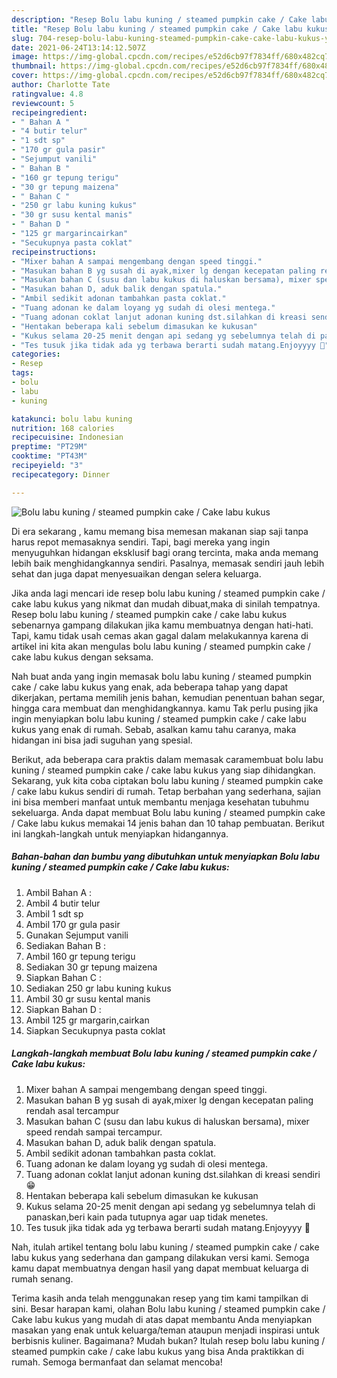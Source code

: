 ```yaml
---
description: "Resep Bolu labu kuning / steamed pumpkin cake / Cake labu kukus yang nikmat dan Mudah Dibuat"
title: "Resep Bolu labu kuning / steamed pumpkin cake / Cake labu kukus yang nikmat dan Mudah Dibuat"
slug: 704-resep-bolu-labu-kuning-steamed-pumpkin-cake-cake-labu-kukus-yang-nikmat-dan-mudah-dibuat
date: 2021-06-24T13:14:12.507Z
image: https://img-global.cpcdn.com/recipes/e52d6cb97f7834ff/680x482cq70/bolu-labu-kuning-steamed-pumpkin-cake-cake-labu-kukus-foto-resep-utama.jpg
thumbnail: https://img-global.cpcdn.com/recipes/e52d6cb97f7834ff/680x482cq70/bolu-labu-kuning-steamed-pumpkin-cake-cake-labu-kukus-foto-resep-utama.jpg
cover: https://img-global.cpcdn.com/recipes/e52d6cb97f7834ff/680x482cq70/bolu-labu-kuning-steamed-pumpkin-cake-cake-labu-kukus-foto-resep-utama.jpg
author: Charlotte Tate
ratingvalue: 4.8
reviewcount: 5
recipeingredient:
- " Bahan A "
- "4 butir telur"
- "1 sdt sp"
- "170 gr gula pasir"
- "Sejumput vanili"
- " Bahan B "
- "160 gr tepung terigu"
- "30 gr tepung maizena"
- " Bahan C "
- "250 gr labu kuning kukus"
- "30 gr susu kental manis"
- " Bahan D "
- "125 gr margarincairkan"
- "Secukupnya pasta coklat"
recipeinstructions:
- "Mixer bahan A sampai mengembang dengan speed tinggi."
- "Masukan bahan B yg susah di ayak,mixer lg dengan kecepatan paling rendah asal tercampur"
- "Masukan bahan C (susu dan labu kukus di haluskan bersama), mixer speed rendah sampai tercampur."
- "Masukan bahan D, aduk balik dengan spatula."
- "Ambil sedikit adonan tambahkan pasta coklat."
- "Tuang adonan ke dalam loyang yg sudah di olesi mentega."
- "Tuang adonan coklat lanjut adonan kuning dst.silahkan di kreasi sendiri 😁"
- "Hentakan beberapa kali sebelum dimasukan ke kukusan"
- "Kukus selama 20-25 menit dengan api sedang yg sebelumnya telah di panaskan,beri kain pada tutupnya agar uap tidak menetes."
- "Tes tusuk jika tidak ada yg terbawa berarti sudah matang.Enjoyyyy 💃"
categories:
- Resep
tags:
- bolu
- labu
- kuning

katakunci: bolu labu kuning 
nutrition: 168 calories
recipecuisine: Indonesian
preptime: "PT29M"
cooktime: "PT43M"
recipeyield: "3"
recipecategory: Dinner

---
```



![Bolu labu kuning / steamed pumpkin cake / Cake labu kukus](https://img-global.cpcdn.com/recipes/e52d6cb97f7834ff/680x482cq70/bolu-labu-kuning-steamed-pumpkin-cake-cake-labu-kukus-foto-resep-utama.jpg)

Di era  sekarang , kamu memang bisa memesan makanan siap saji tanpa harus repot memasaknya sendiri. Tapi, bagi mereka yang ingin menyuguhkan hidangan eksklusif bagi orang tercinta, maka anda memang lebih baik menghidangkannya sendiri. Pasalnya, memasak sendiri jauh lebih sehat dan juga dapat menyesuaikan dengan selera keluarga.

Jika anda lagi mencari ide resep bolu labu kuning / steamed pumpkin cake / cake labu kukus yang nikmat dan mudah dibuat,maka di sinilah tempatnya. Resep bolu labu kuning / steamed pumpkin cake / cake labu kukus  sebenarnya gampang dilakukan jika kamu membuatnya dengan hati-hati. Tapi, kamu tidak usah cemas akan gagal dalam melakukannya 
karena di artikel ini kita akan mengulas bolu labu kuning / steamed pumpkin cake / cake labu kukus dengan seksama.  



Nah buat anda yang ingin memasak bolu labu kuning / steamed pumpkin cake / cake labu kukus yang enak, ada beberapa tahap yang dapat dikerjakan, pertama memilih jenis bahan, kemudian penentuan bahan segar, hingga cara membuat dan menghidangkannya. kamu Tak perlu pusing jika ingin menyiapkan bolu labu kuning / steamed pumpkin cake / cake labu kukus yang enak di rumah. Sebab, asalkan kamu  tahu caranya, maka hidangan ini bisa jadi suguhan yang spesial.

Berikut, ada beberapa cara praktis  dalam memasak caramembuat bolu labu kuning / steamed pumpkin cake / cake labu kukus yang siap dihidangkan. Sekarang, yuk kita coba ciptakan bolu labu kuning / steamed pumpkin cake / cake labu kukus sendiri di rumah. Tetap berbahan yang sederhana, sajian ini bisa memberi manfaat untuk membantu menjaga kesehatan tubuhmu sekeluarga. Anda dapat membuat Bolu labu kuning / steamed pumpkin cake / Cake labu kukus memakai 14 jenis bahan dan 10 tahap pembuatan. Berikut ini langkah-langkah untuk menyiapkan hidangannya.

<!--inarticleads1-->

##### Bahan-bahan dan bumbu yang dibutuhkan untuk menyiapkan Bolu labu kuning / steamed pumpkin cake / Cake labu kukus:

1. Ambil  Bahan A :
1. Ambil 4 butir telur
1. Ambil 1 sdt sp
1. Ambil 170 gr gula pasir
1. Gunakan Sejumput vanili
1. Sediakan  Bahan B :
1. Ambil 160 gr tepung terigu
1. Sediakan 30 gr tepung maizena
1. Siapkan  Bahan C :
1. Sediakan 250 gr labu kuning kukus
1. Ambil 30 gr susu kental manis
1. Siapkan  Bahan D :
1. Ambil 125 gr margarin,cairkan
1. Siapkan Secukupnya pasta coklat




<!--inarticleads2-->

##### Langkah-langkah membuat Bolu labu kuning / steamed pumpkin cake / Cake labu kukus:

1. Mixer bahan A sampai mengembang dengan speed tinggi.
1. Masukan bahan B yg susah di ayak,mixer lg dengan kecepatan paling rendah asal tercampur
1. Masukan bahan C (susu dan labu kukus di haluskan bersama), mixer speed rendah sampai tercampur.
1. Masukan bahan D, aduk balik dengan spatula.
1. Ambil sedikit adonan tambahkan pasta coklat.
1. Tuang adonan ke dalam loyang yg sudah di olesi mentega.
1. Tuang adonan coklat lanjut adonan kuning dst.silahkan di kreasi sendiri 😁
1. Hentakan beberapa kali sebelum dimasukan ke kukusan
1. Kukus selama 20-25 menit dengan api sedang yg sebelumnya telah di panaskan,beri kain pada tutupnya agar uap tidak menetes.
1. Tes tusuk jika tidak ada yg terbawa berarti sudah matang.Enjoyyyy 💃




Nah, itulah artikel tentang  bolu labu kuning / steamed pumpkin cake / cake labu kukus  yang sederhana dan gampang dilakukan versi kami. Semoga kamu dapat membuatnya dengan hasil yang dapat membuat keluarga di rumah senang. 

Terima kasih anda telah menggunakan resep yang tim kami tampilkan di sini. Besar harapan kami, olahan  Bolu labu kuning / steamed pumpkin cake / Cake labu kukus yang mudah di atas dapat membantu Anda menyiapkan masakan yang enak untuk keluarga/teman ataupun menjadi inspirasi untuk berbisnis kuliner. Bagaimana? Mudah bukan? Itulah resep bolu labu kuning / steamed pumpkin cake / cake labu kukus yang bisa Anda praktikkan di rumah. Semoga bermanfaat dan selamat mencoba!

